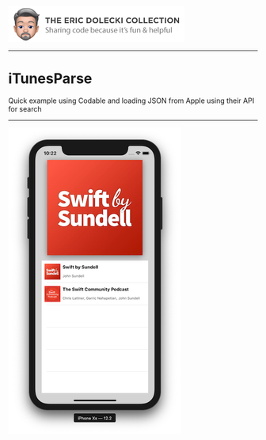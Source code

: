 ![badge](./ed-badge.png)

----

# iTunesParse

Quick example using Codable and loading JSON from Apple using their API for search

----

![app](./app.png)
